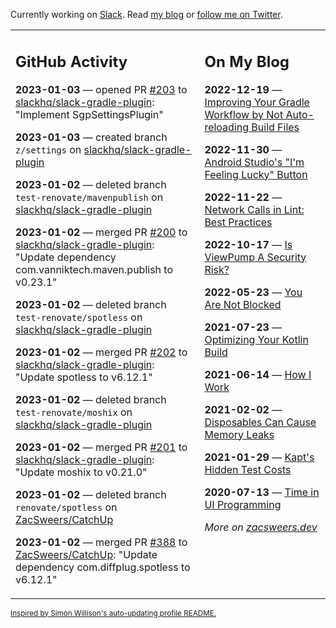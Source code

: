Currently working on [Slack](https://slack.com/). Read [my blog](https://zacsweers.dev/) or [follow me on Twitter](https://twitter.com/ZacSweers).

<table><tr><td valign="top" width="60%">

## GitHub Activity
<!-- githubActivity starts -->
**2023-01-03** — opened PR [#203](https://github.com/slackhq/slack-gradle-plugin/pull/203) to [slackhq/slack-gradle-plugin](https://github.com/slackhq/slack-gradle-plugin): "Implement SgpSettingsPlugin"

**2023-01-03** — created branch `z/settings` on [slackhq/slack-gradle-plugin](https://github.com/slackhq/slack-gradle-plugin)

**2023-01-02** — deleted branch `test-renovate/mavenpublish` on [slackhq/slack-gradle-plugin](https://github.com/slackhq/slack-gradle-plugin)

**2023-01-02** — merged PR [#200](https://github.com/slackhq/slack-gradle-plugin/pull/200) to [slackhq/slack-gradle-plugin](https://github.com/slackhq/slack-gradle-plugin): "Update dependency com.vanniktech.maven.publish to v0.23.1"

**2023-01-02** — deleted branch `test-renovate/spotless` on [slackhq/slack-gradle-plugin](https://github.com/slackhq/slack-gradle-plugin)

**2023-01-02** — merged PR [#202](https://github.com/slackhq/slack-gradle-plugin/pull/202) to [slackhq/slack-gradle-plugin](https://github.com/slackhq/slack-gradle-plugin): "Update spotless to v6.12.1"

**2023-01-02** — deleted branch `test-renovate/moshix` on [slackhq/slack-gradle-plugin](https://github.com/slackhq/slack-gradle-plugin)

**2023-01-02** — merged PR [#201](https://github.com/slackhq/slack-gradle-plugin/pull/201) to [slackhq/slack-gradle-plugin](https://github.com/slackhq/slack-gradle-plugin): "Update moshix to v0.21.0"

**2023-01-02** — deleted branch `renovate/spotless` on [ZacSweers/CatchUp](https://github.com/ZacSweers/CatchUp)

**2023-01-02** — merged PR [#388](https://github.com/ZacSweers/CatchUp/pull/388) to [ZacSweers/CatchUp](https://github.com/ZacSweers/CatchUp): "Update dependency com.diffplug.spotless to v6.12.1"
<!-- githubActivity ends -->
</td><td valign="top" width="40%">

## On My Blog
<!-- blog starts -->
**2022-12-19** — [Improving Your Gradle Workflow by Not Auto-reloading Build Files](https://www.zacsweers.dev/improving-your-workflow-by-not-auto-reloading-build-files/)

**2022-11-30** — [Android Studio's "I'm Feeling Lucky" Button](https://www.zacsweers.dev/android-studios-im-feeling-lucky-button/)

**2022-11-22** — [Network Calls in Lint: Best Practices](https://www.zacsweers.dev/network-calls-in-lint-best-practices/)

**2022-10-17** — [Is ViewPump A Security Risk?](https://www.zacsweers.dev/is-viewpump-a-security-risk/)

**2022-05-23** — [You Are Not Blocked](https://www.zacsweers.dev/you-are-not-blocked/)

**2021-07-23** — [Optimizing Your Kotlin Build](https://www.zacsweers.dev/optimizing-your-kotlin-build/)

**2021-06-14** — [How I Work](https://www.zacsweers.dev/how-i-work/)

**2021-02-02** — [Disposables Can Cause Memory Leaks](https://www.zacsweers.dev/disposables-can-cause-memory-leaks/)

**2021-01-29** — [Kapt's Hidden Test Costs](https://www.zacsweers.dev/kapts-hidden-test-costs/)

**2020-07-13** — [Time in UI Programming](https://www.zacsweers.dev/time-in-ui/)
<!-- blog ends -->
_More on [zacsweers.dev](https://zacsweers.dev/)_
</td></tr></table>

<sub><a href="https://simonwillison.net/2020/Jul/10/self-updating-profile-readme/">Inspired by Simon Willison's auto-updating profile README.</a></sub>